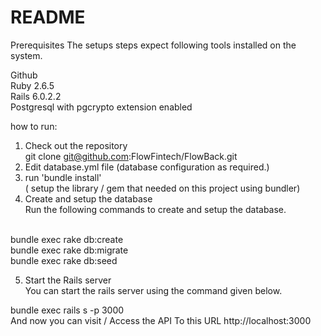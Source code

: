 # README

Prerequisites
The setups steps expect following tools installed on the system.

Github<br/>
Ruby 2.6.5<br/>
Rails 6.0.2.2<br/>
Postgresql with pgcrypto extension enabled<br/>

how to run:<br/>
1. Check out the repository<br/>
git clone git@github.com:FlowFintech/FlowBack.git<br/>
2. Edit database.yml file
   (database configuration as required.)<br/>   
3. run 'bundle install'<br/>
   ( setup the library / gem that needed on this project using bundler)
   <br/>
4. Create and setup the database<br/>
Run the following commands to create and setup the database.
<br/>
bundle exec rake db:create<br/>
bundle exec rake db:migrate<br/>
bundle exec rake db:seed<br/>

5. Start the Rails server<br/>
You can start the rails server using the command given below.

bundle exec rails s -p 3000<br/>
And now you can visit / Access the API To this URL http://localhost:3000
